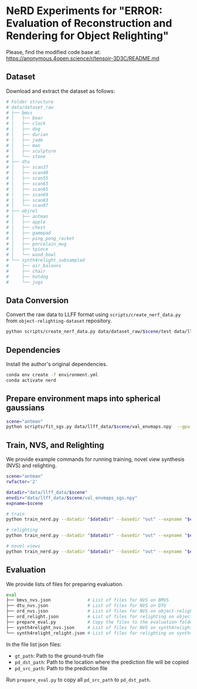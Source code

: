 # NeRD Experiments for "ERROR: Evaluation of Reconstruction and Rendering for Object Relighting"

Please, find the modified code base at: https://anonymous.4open.science/r/tensoir-3D3C/README.md

## Dataset

Download and extract the dataset as follows:

```bash
# Folder structure
# data/dataset_raw
# ├── bmvs
# │   ├── bear
# │   ├── clock
# │   ├── dog
# │   ├── durian
# │   ├── jade
# │   ├── man
# │   ├── sculpture
# │   └── stone
# ├── dtu
# │   ├── scan37
# │   ├── scan40
# │   ├── scan55
# │   ├── scan63
# │   ├── scan65
# │   ├── scan69
# │   ├── scan83
# │   └── scan97
# ├── objrel
# │   ├── antman
# │   ├── apple
# │   ├── chest
# │   ├── gamepad
# │   ├── ping_pong_racket
# │   ├── porcelain_mug
# │   ├── tpiece
# │   └── wood_bowl
# └── synth4relight_subsampled
#     ├── air_baloons
#     ├── chair
#     ├── hotdog
#     └── jugs
```

## Data Conversion

Convert the raw data to LLFF format using `scripts/create_nerf_data.py` from `object-relighting-dataset` repository.

```bash
python scripts/create_nerf_data.py data/dataset_raw/$scene/test data/llff_data/$scene --overwrite
```


## Dependencies

Install the author's original dependencies.

```bash
conda env create -f environment.yml
conda activate nerd
```

## Prepare environment maps into spherical gaussians
```bash
scene="antman"
python scripts/fit_sgs.py data/llff_data/$scene/val_envmaps.npy  --gpu 0 --steps 4000
```


## Train, NVS, and Relighting

We provide example commands for running training, novel view synthesis (NVS)
and relighting.

```bash
scene="antman"
rwfactor='2'

datadir="data/llff_data/$scene"
envdir="data/llff_data/$scene/val_envmaps_sgs.npy"
expname=$scene

# train
python train_nerd.py --datadir "$datadir" --basedir "out" --expname "$expname" --config configs/nerd/real_world.txt --rwfactor "$rwfactor" --single_env --envmap_path "$envdir"

# relighting
python train_nerd.py --datadir "$datadir" --basedir "out" --expname "$expname" --config configs/nerd/real_world.txt --rwfactor "$rwfactor" --single_env --envmap_path "$envdir" --render_only

# novel views
python train_nerd.py --datadir "$datadir" --basedir "out" --expname "$expname" --config configs/nerd/real_world.txt --rwfactor "$rwfactor" --single_env --render_only
```


## Evaluation

We provide lists of files for preparing evaluation.

```bash                  
eval
├── bmvs_nvs.json              # List of files for NVS on BMVS
├── dtu_nvs.json               # List of files for NVS on DTU
├── ord_nvs.json               # List of files for NVS on object-relighting-dataset
├── ord_relight.json           # List of files for relighting on object-relighting-dataset
├── prepare_eval.py            # Copy the files to the evaluation folder
├── synth4relight_nvs.json     # List of files for NVS on synth4relight
└── synth4relight_relight.json # List of files for relighting on synth4relight
``` 

In the file list json files:

- `gt_path`: Path to the ground-truth file
- `pd_dst_path`: Path to the location where the prediction file will be copied
- `pd_src_path`: Path to the prediction file

Run `prepare_eval.py` to copy all `pd_src_path` to `pd_dst_path`.